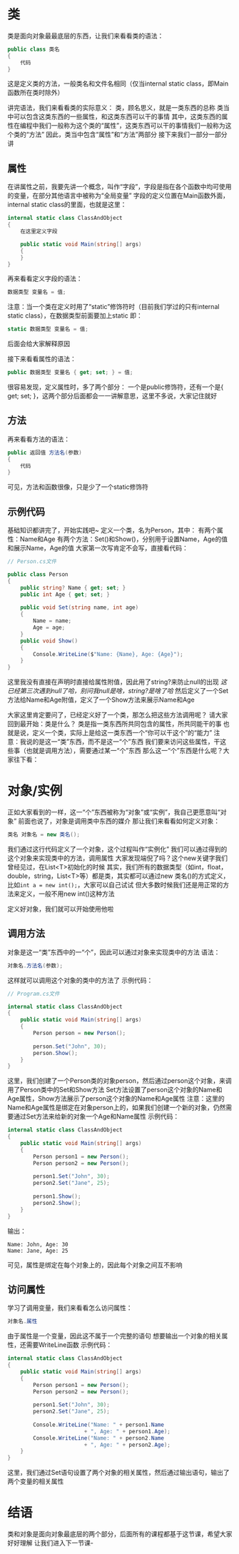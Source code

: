 # 类

类是面向对象最最底层的东西，让我们来看看类的语法：
```c#
public class 类名
{
	代码
}
```
这是定义类的方法，一般类名和文件名相同（仅当internal static class，即Main函数所在类时除外）

讲完语法，我们来看看类的实际意义：
类，顾名思义，就是一类东西的总称
类当中可以包含这类东西的一些属性，和这类东西可以干的事情
其中，这类东西的属性在编程中我们一般称为这个类的“属性”，这类东西可以干的事情我们一般称为这个类的“方法”
因此，类当中包含“属性”和“方法”两部分
接下来我们一部分一部分讲
## 属性

在讲属性之前，我要先讲一个概念，叫作“字段”，字段是指在各个函数中均可使用的变量，在部分其他语言中被称为“全局变量”
字段的定义位置在Main函数外面，internal static class的里面，也就是这里：
```c#
internal static class ClassAndObject  
{  
	在这里定义字段

    public static void Main(string[] args)  
    {
    }  
}
```
再来看看定义字段的语法：
```c#
数据类型 变量名 = 值;
```
注意：当一个类在定义时用了“static”修饰符时（目前我们学过的只有internal static class），在数据类型前面要加上static
即：
```c#
static 数据类型 变量名 = 值;
```
后面会给大家解释原因

接下来看看属性的语法：
```c#
public 数据类型 变量名 { get; set; } = 值;
```
很容易发现，定义属性时，多了两个部分：
一个是public修饰符，还有一个是{ get; set; }，这两个部分后面都会一一讲解意思，这里不多说，大家记住就好
## 方法

再来看看方法的语法：
```c#
public 返回值 方法名(参数)
{
	代码
}
```
可见，方法和函数很像，只是少了一个static修饰符
## 示例代码

基础知识都讲完了，开始实践吧~
定义一个类，名为Person，其中：
有两个属性：Name和Age
有两个方法：Set()和Show()，分别用于设置Name，Age的值和展示Name，Age的值
大家第一次写肯定不会写，直接看代码：
```c#
// Person.cs文件

public class Person  
{  
    public string? Name { get; set; }  
    public int Age { get; set; }  
  
    public void Set(string name, int age)  
    {        
	    Name = name;  
        Age = age;  
    }  
    public void Show()  
    {        
	    Console.WriteLine($"Name: {Name}, Age: {Age}");  
    }
}
```
这里我没有直接在声明时直接给属性附值，因此用了string?来防止null的出现
*这已经第三次遇到null了哈，别问我null是啥，string?是啥了哈*
然后定义了一个Set方法给Name和Age附值，定义了一个Show方法来展示Name和Age

大家这里肯定要问了，已经定义好了一个类，那怎么把这些方法调用呢？
请大家回到最开始：类是什么？
类是指一类东西所共同包含的属性，所共同能干的事
也就是说，定义一个类，实际上是给这一类东西一个“你可以干这个”的“能力”
注意：我说的是这一“类”东西，而不是这一“个”东西
我们要来访问这些属性，干这些事（也就是调用方法），需要通过某一“个”东西
那么这一“个”东西是什么呢？大家往下看：
# 对象/实例

正如大家看到的一样，这一“个”东西被称为“对象”或“实例”，我自己更愿意叫“对象”
前面也说了，对象是调用类中东西的媒介
那让我们来看看如何定义对象：
```c#
类名 对象名 = new 类名();
```
我们通过这行代码定义了一个对象，这个过程叫作“实例化”
我们可以通过得到的这个对象来实现类中的方法，调用属性
大家发现端倪了吗？这个new关键字我们曾经见过，在List\<T\>初始化的时候
其实，我们所有的数据类型（如int，float，double，string，List\<T\>等）都是类，其实都可以通过new 类名()的方式定义，比如`int a = new int();`，大家可以自己试试
但大多数时候我们还是用正常的方法来定义，一般不用new int()这种方法

定义好对象，我们就可以开始使用他啦
## 调用方法

对象是这一“类”东西中的一“个”，因此可以通过对象来实现类中的方法
语法：
```c#
对象名.方法名(参数);
```
这样就可以调用这个对象的类中的方法了
示例代码：
```c#
// Program.cs文件

internal static class ClassAndObject  
{  
    public static void Main(string[] args)  
    {        
	    Person person = new Person();
	      
        person.Set("John", 30);  
        person.Show();  
    }
}
```
这里，我们创建了一个Person类的对象person，然后通过person这个对象，来调用了Person类中的Set和Show方法
Set方法设置了person这个对象的Name和Age属性，Show方法展示了person这个对象的Name和Age属性
注意：这里的Name和Age属性是绑定在对象person上的，如果我们创建一个新的对象，仍然需要通过Set方法来给新的对象一个Age和Name属性
示例代码：
```c#
internal static class ClassAndObject  
{  
    public static void Main(string[] args)  
    {        
	    Person person1 = new Person();  
        Person person2 = new Person();  
        
        person1.Set("John", 30);  
        person2.Set("Jane", 25);  
        
        person1.Show();  
        person2.Show();  
    }
}
```
输出：
```output
Name: John, Age: 30
Name: Jane, Age: 25
```
可见，属性是绑定在每个对象上的，因此每个对象之间互不影响
## 访问属性

学习了调用变量，我们来看看怎么访问属性：
```c#
对象名.属性
```
由于属性是一个变量，因此这不属于一个完整的语句
想要输出一个对象的相关属性，还需要WriteLine函数
示例代码：
```c#
internal static class ClassAndObject  
{  
    public static void Main(string[] args)  
    {        
	    Person person1 = new Person();  
        Person person2 = new Person();  
        
        person1.Set("John", 30);  
        person2.Set("Jane", 25);  
        
        Console.WriteLine("Name: " + person1.Name 
					    + ", Age: " + person1.Age);  
        Console.WriteLine("Name: " + person2.Name 
				        + ", Age: " + person2.Age);  
    }
}
```
这里，我们通过Set语句设置了两个对象的相关属性，然后通过输出语句，输出了两个变量的相关属性
# 结语

类和对象是面向对象最底层的两个部分，后面所有的课程都基于这节课，希望大家好好理解
让我们进入下一节课-